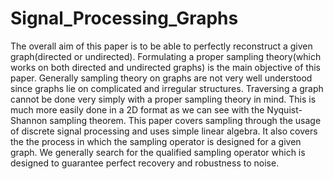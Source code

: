 # Signal_Processing_Graphs
 
The overall aim of this paper is to be able to perfectly reconstruct a given
graph(directed or undirected). Formulating a proper sampling theory(which works on both
directed and undirected graphs) is the main objective of this paper. Generally sampling
theory on graphs are not very well understood since graphs lie on complicated and irregular
structures. Traversing a graph cannot be done very simply with a proper sampling theory in
mind. This is much more easily done in a 2D format as we can see with the Nyquist-Shannon
sampling theorem. This paper covers sampling through the usage of discrete signal
processing and uses simple linear algebra. It also covers the the process in which the
sampling operator is designed for a given graph. We generally search for the qualified
sampling operator which is designed to guarantee perfect recovery and robustness to noise.